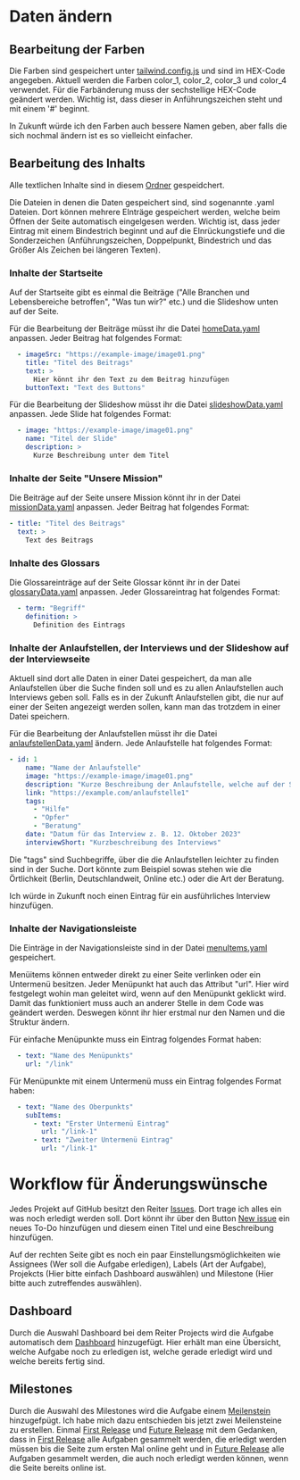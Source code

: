 # Daten ändern

## Bearbeitung der Farben

Die Farben sind gespeichert unter [tailwind.config.js](https://github.com/frievoe97/projekt-vernetzung/blob/main/tailwind.config.js) und sind im HEX-Code angegeben. Aktuell werden die Farben color_1, color_2, color_3 und color_4 verwendet. Für die Farbänderung muss der sechstellige HEX-Code geändert werden. Wichtig ist, dass dieser in Anführungszeichen steht und mit einem '#' beginnt.

In Zukunft würde ich den Farben auch bessere Namen geben, aber falls die sich nochmal ändern ist es so vielleicht einfacher.

## Bearbeitung des Inhalts

Alle textlichen Inhalte sind in diesem [Ordner](https://github.com/frievoe97/projekt-vernetzung/tree/main/src/data) gespeidchert.

Die Dateien in denen die Daten gespeichert sind, sind sogenannte .yaml Dateien. Dort können mehrere EInträge gespeichert werden, welche beim Öffnen der Seite automatisch eingelgesen werden. Wichtig ist, dass jeder Eintrag mit einem Bindestrich beginnt und auf die EInrückungstiefe und die Sonderzeichen (Anführungszeichen, Doppelpunkt, Bindestrich und das Größer Als Zeichen bei längeren Texten).

### Inhalte der Startseite

Auf der Startseite gibt es einmal die Beiträge ("Alle Branchen und Lebensbereiche betroffen", "Was tun wir?" etc.) und die Slideshow unten auf der Seite. 

Für die Bearbeitung der Beiträge müsst ihr die Datei [homeData.yaml](https://github.com/frievoe97/projekt-vernetzung/blob/main/src/data/homeData.yaml) anpassen. Jeder Beitrag hat folgendes Format:

```yaml
  - imageSrc: "https://example-image/image01.png"
    title: "Titel des Beitrags"
    text: >
      Hier könnt ihr den Text zu dem Beitrag hinzufügen
    buttonText: "Text des Buttons"
```

Für die Bearbeitung der Slideshow müsst ihr die Datei [slideshowData.yaml](https://github.com/frievoe97/projekt-vernetzung/blob/main/src/data/slideshowData.yaml) anpassen. Jede Slide hat folgendes Format:

```yaml
  - image: "https://example-image/image01.png"
    name: "Titel der Slide"
    description: >
      Kurze Beschreibung unter dem Titel
```

### Inhalte der Seite "Unsere Mission"

Die Beiträge auf der Seite unsere Mission könnt ihr in der Datei [missionData.yaml](https://github.com/frievoe97/projekt-vernetzung/blob/main/src/data/missionData.yaml) anpassen. Jeder Beitrag hat folgendes Format:

```yaml
- title: "Titel des Beitrags"
  text: >
    Text des Beitrags
```

### Inhalte des Glossars

Die Glossareinträge auf der Seite Glossar könnt ihr in der Datei [glossaryData.yaml](https://github.com/frievoe97/projekt-vernetzung/blob/main/src/data/glossaryData.yaml) anpassen. Jeder Glossareintrag hat folgendes Format:

```yaml
  - term: "Begriff"
    definition: >
      Definition des Eintrags
```

### Inhalte der Anlaufstellen, der Interviews und der Slideshow auf der Interviewseite

Aktuell sind dort alle Daten in einer Datei gespeichert, da man alle Anlaufstellen über die Suche finden soll und es zu allen Anlaufstellen auch Interviews geben soll. Falls es in der Zukunft Anlaufstellen gibt, die nur auf einer der Seiten angezeigt werden sollen, kann man das trotzdem in einer Datei speichern.

Für die Bearbeitung der Anlaufstellen müsst ihr die Datei [anlaufstellenData.yaml](https://github.com/frievoe97/projekt-vernetzung/blob/main/src/data/anlaufstellenData.yaml) ändern. Jede Anlaufstelle hat folgendes Format:

```yaml
- id: 1
    name: "Name der Anlaufstelle"
    image: "https://example-image/image01.png"
    description: "Kurze Beschreibung der Anlaufstelle, welche auf der Seite Anlaufstellen steht"
    link: "https://example.com/anlaufstelle1"
    tags:
      - "Hilfe"
      - "Opfer"
      - "Beratung"
    date: "Datum für das Interview z. B. 12. Oktober 2023"
    interviewShort: "Kurzbeschreibung des Interviews"
```

Die "tags" sind Suchbegriffe, über die die Anlaufstellen leichter zu finden sind in der Suche. Dort könnte zum Beispiel sowas stehen wie die Örtlichkeit (Berlin, Deutschlandweit, Online etc.) oder die Art der Beratung.

Ich würde in Zukunft noch einen Eintrag für ein ausführliches Interview hinzufügen.

### Inhalte der Navigationsleiste

Die Einträge in der Navigationsleiste sind in der Datei [menuItems.yaml](https://github.com/frievoe97/projekt-vernetzung/blob/main/src/data/menuItems.yaml) gespeichert.

Menüitems können entweder direkt zu einer Seite verlinken oder ein Untermenü besitzen. Jeder Menüpunkt hat auch das Attribut "url". Hier wird festgelegt wohin man geleitet wird, wenn auf den Menüpunkt geklickt wird. Damit das funktioniert muss auch an anderer Stelle in dem Code was geändert werden. Deswegen könnt ihr hier erstmal nur den Namen und die Struktur ändern.

Für einfache Menüpunkte muss ein Eintrag folgendes Format haben:

```yaml
  - text: "Name des Menüpunkts"
    url: "/link"
```

Für Menüpunkte mit einem Untermenü muss ein Eintrag folgendes Format haben:

```yaml
  - text: "Name des Oberpunkts"
    subItems:
      - text: "Erster Untermenü Eintrag"
        url: "/link-1"
      - text: "Zweiter Untermenü Eintrag"
        url: "/link-1"
```

# Workflow für Änderungswünsche

Jedes Projekt auf GitHub besitzt den Reiter [Issues](https://github.com/frievoe97/projekt-vernetzung/issues). Dort trage ich alles ein was noch erledigt werden soll. Dort könnt ihr über den Button [New issue](https://github.com/frievoe97/projekt-vernetzung/issues/new/choose) ein neues To-Do hinzufügen und diesem einen Titel und eine Beschreibung hinzufügen.

Auf der rechten Seite gibt es noch ein paar Einstellungsmöglichkeiten wie Assignees (Wer soll die Aufgabe erledigen), Labels (Art der Aufgabe), Projekcts (Hier bitte einfach Dashboard auswählen) und Milestone (Hier bitte auch zutreffendes auswählen).

## Dashboard

Durch die Auswahl Dashboard bei dem Reiter Projects wird die Aufgabe automatisch dem [Dashboard](https://github.com/users/frievoe97/projects/1) hinzugefügt. Hier erhält man eine Übersicht, welche Aufgabe noch zu erledigen ist, welche gerade erledigt wird und welche bereits fertig sind.

## Milestones

Durch die Auswahl des Milestones wird die Aufgabe einem [Meilenstein](https://github.com/frievoe97/projekt-vernetzung/milestones) hinzugefpügt. Ich habe mich dazu entschieden bis jetzt zwei Meilensteine zu erstellen. Einmal [First Release](https://github.com/frievoe97/projekt-vernetzung/milestone/1) und [Future Release](https://github.com/frievoe97/projekt-vernetzung/milestone/2) mit dem Gedanken, dass in [First Release](https://github.com/frievoe97/projekt-vernetzung/milestone/1) alle Aufgaben gesammelt werden, die erledigt werden müssen bis die Seite zum ersten Mal online geht und in [Future Release](https://github.com/frievoe97/projekt-vernetzung/milestone/2) alle Aufgaben gesammelt werden, die auch noch erledigt werden können, wenn die Seite bereits online ist.

<!---

# Konfiguration der Seite

[Website](https://projekt-vernetzung.friedrichvoelkers.de)

## React + Vite

This template provides a minimal setup to get React working in Vite with HMR and some ESLint rules.

Currently, two official plugins are available:

- [@vitejs/plugin-react](https://github.com/vitejs/vite-plugin-react/blob/main/packages/plugin-react/README.md) uses [Babel](https://babeljs.io/) for Fast Refresh
- [@vitejs/plugin-react-swc](https://github.com/vitejs/vite-plugin-react-swc) uses [SWC](https://swc.rs/) for Fast Refresh

## Dokumentation für die Webseite des Projekts Vernetzung

Willkommen zur offiziellen Dokumentation des Projekts Vernetzung. Dieses Projekt basiert auf React und Vite und dient der nahtlosen Integration verschiedener Komponenten und Technologien.

### Einrichtung des Projekts

#### Voraussetzungen

Um das Projekt auf Ihrem lokalen System auszuführen, müssen Sie sicherstellen, dass folgende Voraussetzungen erfüllt sind:

- Node.js (empfohlen wird Version 14 oder höher)
- npm oder yarn

#### Projektinstallation

Folgen Sie diesen Schritten, um das Projekt auf Ihrem lokalen Entwicklungssystem einzurichten:

1. Klonen Sie das Projekt-Repository.

2. Navigieren Sie in das Hauptverzeichnis des Projekts.

3. Installieren Sie die erforderlichen Abhängigkeiten.

### Verfügbare Skripte

Dieses Projekt stellt verschiedene npm-Skripte zur Verfügung, die Ihnen bei der Entwicklung und Bereitstellung helfen. Hier sind einige der wichtigsten Skripte:

- `npm run dev`: Startet die Entwicklungsumgebung mithilfe von Vite und ermöglicht Live-Reload während der Entwicklung.

- `npm run build`: Erzeugt eine optimierte Produktionsversion des Projekts.

- `npm run lint`: Führt ESLint über den gesamten Projektcode aus, um potenzielle Probleme zu identifizieren.

- `npm run preview`: Startet eine lokale Vorschau der Produktionsversion des Projekts.

### Abhängigkeiten

Dieses Projekt nutzt eine Reihe von Abhängigkeiten, um reibungslose Funktionalität zu gewährleisten. Hier sind einige der Hauptabhängigkeiten:

- `react`: Eine JavaScript-Bibliothek zur Entwicklung von Benutzeroberflächen.

- `react-router-dom`: Eine Bibliothek zur Navigation in React-Anwendungen.

- `framer-motion`: Eine Animationsbibliothek für React.

- `tailwindcss`: Ein CSS-Framework zur schnellen Gestaltung von Benutzeroberflächen.

- Andere Abhängigkeiten sind in der `package.json`-Datei aufgeführt.

### Entwicklungsumgebung

Dieses Projekt verwendet Vite als Entwicklungsumgebung und Build-Tool, um effiziente Entwicklung und Bereitstellung zu gewährleisten.

### Lizenz

Dieses Projekt unterliegt der MIT-Lizenz. Weitere Details finden Sie in der `LICENSE`-Datei.

### Kontakt

Bei Fragen, Anregungen oder Problemen können Sie mich jederzeit unter [friedrich.voelkers@me.com](mailto:friedrich.voelkers@me.com) kontaktieren.

--->
